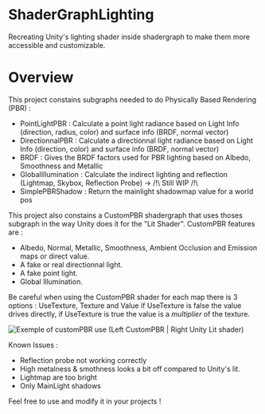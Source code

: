# ShaderGraphLighting
Recreating Unity's lighting shader inside shadergraph to make them more accessible and customizable. 


# Overview 

This project constains subgraphs needed to do Physically Based Rendering (PBR) :
- PointLightPBR : Calculate a point light radiance based on Light Info (direction, radius, color) and surface info (BRDF, normal vector)
- DirectionnalPBR :  Calculate a directionnal light radiance based on Light Info (direction, color) and surface info (BRDF, normal vector)
- BRDF : Gives the BRDF factors used for PBR lighting based on Albedo, Smoothness and Metallic
- GlobalIllumination :  Calculate the indirect lighting and reflection (Lightmap, Skybox, Reflection Probe) -> /!\ Still WIP /!\
- SimplePBRShadow : Return the mainlight shadowmap value for a world pos

This project also constains a CustomPBR shadergraph that uses thoses subgraph in the way Unity does it for the "Lit Shader". 
CustomPBR features are :
- Albedo, Normal, Metallic, Smoothness, Ambient Occlusion and Emission maps or direct value.
- A fake or real directionnal light.
- A fake point light.
- Global Illumination.

Be careful when using the CustomPBR shader for each map there is 3 options : UseTexture, Texture and Value if UseTexture is false the value drives directly, if UseTexture is true the value is a *multiplier* of the texture. 

![Exemple of customPBR use](https://i.imgur.com/kUUHSJw.jpeg)
(Left CustomPBR | Right Unity Lit shader)

Known Issues :
- Reflection probe not working correctly
- High metalness & smothness looks a bit off compared to Unity's lit.
- Lightmap are too bright
- Only MainLight shadows 

Feel free to use and modify it in your projects ! 
